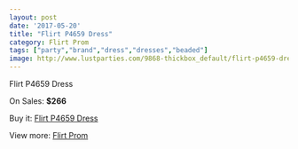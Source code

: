 ```yaml
---
layout: post
date: '2017-05-20'
title: "Flirt P4659 Dress"
category: Flirt Prom
tags: ["party","brand","dress","dresses","beaded"]
image: http://www.lustparties.com/9868-thickbox_default/flirt-p4659-dress.jpg
---
```

Flirt P4659 Dress

On Sales: **$266**
<a href="https://www.lustparties.com/en/flirt-prom/3412-flirt-p4659-dress.html"><amp-img layout="responsive" width="600" height="600" src="//www.lustparties.com/9868-thickbox_default/flirt-p4659-dress.jpg" alt="Flirt P4659 Dress 0" /></a>
<a href="https://www.lustparties.com/en/flirt-prom/3412-flirt-p4659-dress.html"><amp-img layout="responsive" width="600" height="600" src="//www.lustparties.com/9872-thickbox_default/flirt-p4659-dress.jpg" alt="Flirt P4659 Dress 1" /></a>
<a href="https://www.lustparties.com/en/flirt-prom/3412-flirt-p4659-dress.html"><amp-img layout="responsive" width="600" height="600" src="//www.lustparties.com/9871-thickbox_default/flirt-p4659-dress.jpg" alt="Flirt P4659 Dress 2" /></a>
<a href="https://www.lustparties.com/en/flirt-prom/3412-flirt-p4659-dress.html"><amp-img layout="responsive" width="600" height="600" src="//www.lustparties.com/9870-thickbox_default/flirt-p4659-dress.jpg" alt="Flirt P4659 Dress 3" /></a>
<a href="https://www.lustparties.com/en/flirt-prom/3412-flirt-p4659-dress.html"><amp-img layout="responsive" width="600" height="600" src="//www.lustparties.com/9869-thickbox_default/flirt-p4659-dress.jpg" alt="Flirt P4659 Dress 4" /></a>

Buy it: [Flirt P4659 Dress](https://www.lustparties.com/en/flirt-prom/3412-flirt-p4659-dress.html "Flirt P4659 Dress")

View more: [Flirt Prom](https://www.lustparties.com/en/13-flirt-prom "Flirt Prom")